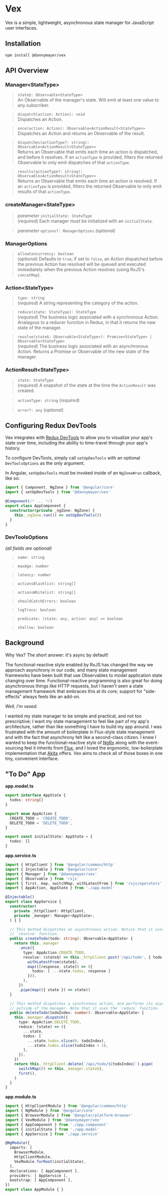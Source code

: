 # Vex

Vex is a simple, lightweight, asynchronous state manager for JavaScript user interfaces.


## Installation

`npm install @dannymayer/vex`


## API Overview

### Manager\<StateType>

> `state$: Observable<StateType>` <br>
  An Observable of the manager's state. Will emit at least one value to any subscriber.

> `dispatch(action: Action): void` <br>
  Dispatches an Action.

> `once(action: Action): Observable<ActionResult<StateType>>` <br>
  Dispatches an Action and returns an Observable of the result.

> `dispatches(actionType?: string): Observable<ActionResult<StateType>>` <br>
  Returns an Observable that emits each time an action is dispatched, and before it
  resolves. If an `actionType` is provided, filters the returned Observable to only emit
  dispatches of that `actionType`.

> `results(actionType?: string): Observable<ActionResult<StateType>>` <br>
  Returns an Observable that emits each time an action is resolved. If an `actionType` is
  provided, filters the returned Observable to only emit results of that `actionType`.

### createManager\<StateType>

> *parameter* `initialState: StateType` <br>
  (*required*) Each manager must be initialized with an `initialState`.

> *parameter* `options?: ManagerOptions` *(optional)*

### ManagerOptions

> `allowConcurrency: boolean` <br>
  (*optional*) Defaults to `true`; if set to `false`, an Action dispatched before
  the previous Action has resolved will be queued and executed immediately when the
  previous Action resolves (using RxJS's `concatMap`).

### Action\<StateType>

> `type: string` <br>
  (*required*) A string representing the category of the action.
  
> `reduce(state: StateType): StateType` <br>
  (*required*) The business logic associated with a synchronous Action. Analagous to a
  reducer function in Redux, in that it returns the new state of the manager.

> `resolve(state$: Observable<StateType>): Promise<StateType> | Observable<StateType>` <br>
  (*required*) The business logic associated with an asynchronous Action. Returns a
  Promise or Observable of the new state of the manager.

### ActionResult\<StateType>

> `state: StateType` <br>
  (*required*) A snapshot of the state at the time the `ActionResult` was created.

> `actionType: string` (*required*)

> `error?: any` (*optional*)


## Configuring Redux DevTools

Vex integrates with [Redux DevTools](https://chrome.google.com/webstore/detail/redux-devtools/lmhkpmbekcpmknklioeibfkpmmfibljd?hl=en) to allow you to visualize your app's state over time,
including the ability to time-travel through your app's history.

To configure DevTools, simply call `setUpDevTools` with an optional `DevToolsOptions`
as the only argument.

In Angular, `setUpDevTools` must be invoked inside of an `NgZone#run` callback, like so:

```ts
import { Component, NgZone } from '@angular/core'
import { setUpDevTools } from '@dannymayer/vex'

@Component(/* ... */)
export class AppComponent {
  constructor(private _ngZone: NgZone) {
    this._ngZone.run(() => setUpDevTools())
  }
}
```

### DevToolsOptions

*(all fields are optional)*

> `name: string`

> `maxAge: number`

> `latency: number`

> `actionsBlacklist: string[]`

> `actionsWhitelist: string[]`

> `shouldCatchErrors: boolean`

> `logTrace: boolean`

> `predicate: (state: any, action: any) => boolean`

> `shallow: boolean`


## Background

Why Vex? The short answer: it's async by default!

The functional-reactive style enabled by RxJS has changed the way we approach asynchrony
in our code, and many state management frameworks have been built that use Observables to
model application state changing over time. Functional-reactive programming is also great
for doing asynchronous things like HTTP requests, but I haven't seen a state management
framework that embraces this at its core; support for "side-effects" always feels like an
add-on.

*Well, I'm vexed.*

I wanted my state manager to be simple and practical, and not too prescriptive; I want my
state management to feel like part of my app's architecture, rather than like something I
have to build my app around. I was frustrated with the amount of boilerplate in Flux-style
state management and with the fact that asynchrony felt like a second-class citizen. I
knew I wanted to keep the functional-reactive style of [NgRx](https://ngrx.io/) along with
the event-sourcing feel it inherits from [Flux](https://facebook.github.io/flux/), and I
loved the ergonomic, low-boilerplate implementation that [Akita](https://github.com/datorama/akita)
offers. Vex aims to check all of those boxes in one tiny, convenient interface.


## "To Do" App

**app.model.ts**
```ts
export interface AppState {
  todos: string[]
}

export enum AppAction {
  CREATE_TODO = 'CREATE_TODO',
  DELETE_TODO = 'DELETE_TODO',
}

export const initialState: AppState = {
  todos: []
}
```

**app.service.ts**
```ts
import { HttpClient } from '@angular/common/http'
import { Injectable } from '@angular/core'
import { Manager } from '@dannymayer/vex'
import { Observable } from 'rxjs'
import { first, map, switchMap, withLatestFrom } from 'rxjs/operators'
import { AppAction, AppState } from './app.model'

@Injectable()
export class AppService {
  constructor(
    private _httpClient: HttpClient,
    private _manager: Manager<AppState>,
  ) { }

  // This method dispatches an asynchronous action. Notice that it uses the
  // `resolve` function.
  public createTodo(todo: string): Observable<AppState> {
    return this._manager
      .once({
        type: AppAction.CREATE_TODO,
        resolve: (state$) => this._httpClient.post('/api/todo', { todo }).pipe(
          withLatestFrom(state$),
          map(([response, state]) => ({
            todos: [ ...state.todos, response ]
          })),
        ),
      })
      .pipe(map(({ state }) => state))
  }

  // This method dispatches a synchronous action, and performs its asynchronous logic
  // outside of the manager. Note that it uses the `reduce` function.
  public deleteTodo(todoIndex: number): Observable<AppState> {
    this._manager.dispatch({
      type: AppAction.DELETE_TODO,
      reduce: (state) => ({
        ...state,
        todos: [
          ...state.todos.slice(0, todoIndex),
          ...state.todos.slice(todoIndex + 1),
        ],
      }),
    })
    return this._httpClient.delete(`/api/todo/${todoIndex}`).pipe(
      switchMap(() => this._manager.state$),
      first(),
    )
  }
}

```

**app.module.ts**
```ts
import { HttpClientModule } from '@angular/common/http'
import { NgModule } from '@angular/core'
import { BrowserModule } from '@angular/platform-browser'
import { VexModule } from '@dannymayer/vex'
import { AppComponent } from './app.component'
import { initialState } from './app.model'
import { AppService } from './app.service'

@NgModule({
  imports: [
    BrowserModule,
    HttpClientModule,
    VexModule.forRoot(initialState),
  ],
  declarations: [ AppComponent ],
  providers: [ AppService ],
  bootstrap: [ AppComponent ],
})
export class AppModule { }
```
